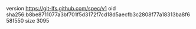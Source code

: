 version https://git-lfs.github.com/spec/v1
oid sha256:b8be8711077a3bf701f5d3172f7cd18d5aecfb3c2808f77a18313ba8f658f550
size 3095
